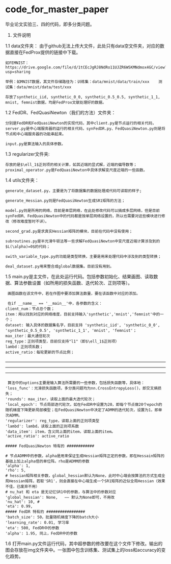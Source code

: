 # code_for_master_paper
毕业论文实验三、四的代码，即多分类问题。
1. 文件说明
   
1.1 data文件夹：
	由于github无法上传大文件，此处只有data空文件夹，对应的数据直接在FedProx提供的链接中下载。
 
 	如FEMNIST：https://drive.google.com/file/d/1tCEcJgRJ8NdRo11UJZR6WSKMNdmox4GC/view?usp=sharing
 
 	举例：如MNIST数据，其文件存储路径为：训练集：data/mnist/data/train/xxx    测试集：data/mnist/data/test/xxx

	存放了synthetic_iid, synthetic_0_0, synthetic_0.5_0.5, synthetic_1_1, mnist, femnist数据，均是FedProx文献处理好的数据。
  
1.2 FedDR、FedQuasiNewton（我们的方法）文件夹：

	分别是FedDR和FedQuasiNewton的实现代码，其中client.py是节点运行的相关代码，server.py是中心端服务器的运行的相关代码，synFedDR.py、FedQuasiNewton.py则是将节点和中心端服务器的功能串起来。
 
 	input.py是算法输入的具体参数。
  
1.3 regularizer文件夹:

	存放的是$\ell_1$正则项的相关计算，如其近端的显式解，近端的偏导数等；proximal_operator.py是FedQuasiNewton中具体求解变尺度近端的一些函数。


1.4 utils文件夹：

    generate_dataset.py，主要是为了将数据集的数据处理成代码可读取的样子;
    
    generate_Hessian.py则是FedQuasiNewton生成SR1矩阵的方法；
    
    model.py则是所用的网络，目前是单层网络，在此处修改代码可以搞成多层网络，但是目前synFedDR、FedQuasiNewton中的代码都是按单层网络设置的，所以也需要对这些模块进行修改（修改难度暂时不详）。
    
    second_grad.py是求真实Hessian矩阵的模块，目前在代码中没有使用；
    
    subroutines.py是半光滑牛顿法等一些求解FedQuasiNewton中变尺度近端计算涉及到的$L(\alpha)=0$的代码；
    
    swith_variable_type.py的功能是类型转换，主要是用来处理代码中涉及到的类型转换；
    
    deal_dataset.py用来整合成global数据集。目前没有用到。
  
1.5 main.py是主文件，在此处运行代码。包括参数初始化、结果画图、读取数据、算法参数设置（如所用的损失函数、迭代轮次、正则项等）。

     画图函数在该文件中，若在作图中要添加算法数量，要在该函数中对应的添加。

     在if __name__ == '__main__'中，各参数的含义：
	client_num：节点总个数；
	item：用以找到对应的网络维度，目前支持输入'synthetic','mnist','femnist'中的一个；
	dataset: 输入具体的数据集名字，目前支持 'synthetic_iid', 'synthetic_0_0', 'synthetic_0.5_0.5', 'synthetic_1_1', 'mnist', 'femnist'；
	max_iter：最大通信轮次
	reg_type：正则项类型，目前仅支持"l1"（即$\ell_1$正则项）
	lambd：正则项系数；
	active_ratio：每轮更新的节点比例；
 
————————————————————————————————————————————————————————————————————————————————————————————————————————————

     算法中的options主要是输入算法所需要的一些参数，包括损失函数等，具体地：
	'loss_func'：光滑损失函数项，多分类问题均为nn.CrossEntropyLoss()，即交叉熵损失；
	'rounds': max_iter，读取上面的最大迭代轮次；
	'local_epoch': 节点局部迭代轮次，如在FedDR中设置为20，即每个节点做20个epoch的随机梯度下降更新局部模型；在FedQuasiNewton中决定了ADMM的迭代轮次，设置为1，即单次ADMM。
	'regularizer': reg_type，读取上面的正则项类型
	'lambd': lambd，读取上面的正则项系数
	'data_item': item，含义同上面的item，读取上面的item。
	'active_ratio': active_ratio
 
	##### FedQuasiNewton 特有的 ############
 
	# 节点ADMM中的参数，alpha是用来保证生成Hessian矩阵正定的参数，即在Hessain矩阵的基础上加上alpha倍的单位阵。rho是ADMM的参数
	'alpha': 1, 
	'rho': 5,  
	# hessian矩阵相关参数，global_hessian默认为None，此时中心端会按算法的方式生成全局Hessian矩阵，若取'SR1'，则会直接在中心端生成一个SR1矩阵的近似全局Hessian（效果不佳，已废弃不用）
	# nu_hat 和 eta 是无记忆SR1中的参数，与算法中的参数对应
	'global_hessian': None,   —— 默认为None即可，不用改
	'nu_hat': 10, # 	  
	'eta': 0.99,
	##### FedDR 特有的 #################
	'batch_size': 50，批量随机梯度下降的batch大小
	'learning_rate': 0.01, 学习率
	'eta': 500, FedDR中的参数
	'alpha': 1.95, 同上，FedDR中的参数
1.6 打开main.py文件运行代码，其中超参数的修改要在这个文件下修改。输出的图会存放在img文件夹中。一张图中包含训练集、测试集上的loss和accuracy的变化趋势。
			
			
		
